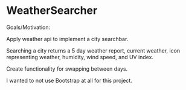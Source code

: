 # WeatherSearcher

Goals/Motivation:

Apply weather api to implement a city searchbar.

Searching a city returns a 5 day weather report, current weather, icon representing weather, humidity, wind speed, and UV index.

Create functionality for swapping between days.

I wanted to not use Bootstrap at all for this project.
